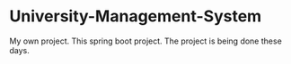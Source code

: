 # University-Management-System
My own project. This spring boot project. The project is being done these days.
